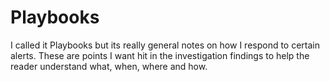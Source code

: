# Playbooks
I called it Playbooks but its really general notes on how I respond to certain alerts. These are points I want hit in the investigation findings to help the reader understand what, when, where and how.

